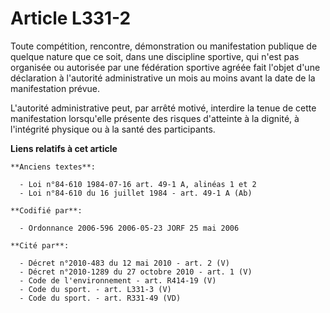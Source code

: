 # Article L331-2

Toute compétition, rencontre, démonstration ou manifestation publique de quelque nature que ce soit, dans une discipline
sportive, qui n'est pas organisée ou autorisée par une fédération sportive agréée fait l'objet d'une déclaration à l'autorité
administrative un mois au moins avant la date de la manifestation prévue.

L'autorité administrative peut, par arrêté motivé, interdire la tenue de cette manifestation lorsqu'elle présente des risques
d'atteinte à la dignité, à l'intégrité physique ou à la santé des participants.

**Liens relatifs à cet article**

	**Anciens textes**:

	  - Loi n°84-610 1984-07-16 art. 49-1 A, alinéas 1 et 2
	  - Loi n°84-610 du 16 juillet 1984 - art. 49-1 A (Ab)

	**Codifié par**:

	  - Ordonnance 2006-596 2006-05-23 JORF 25 mai 2006

	**Cité par**:

	  - Décret n°2010-483 du 12 mai 2010 - art. 2 (V)
	  - Décret n°2010-1289 du 27 octobre 2010 - art. 1 (V)
	  - Code de l'environnement - art. R414-19 (V)
	  - Code du sport. - art. L331-3 (V)
	  - Code du sport. - art. R331-49 (VD)
